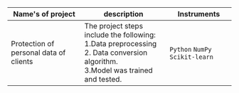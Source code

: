 | Name's of project                     |                                                                description                                                                 |                                    Instruments |
|---------------------------------------|-------------------------------------------------------------------------------------------------------------------------------------------|------------------------------------------------|
|Protection of personal data of clients | The project steps include the following:<br/> 1.Data preprocessing <br/>2. Data conversion algorithm.<br/> 3.Model was trained and tested. | `Python` `NumPy` `Scikit-learn` |                                                                                                                                                                                                              |                                                 |